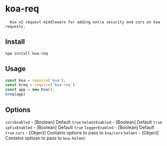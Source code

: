 # koa-req
      Koa v2 request middleware for adding extra security and cors on koa requests.

## Install
`npm install koa-req`

## Usage
```js
const Koa = require('koa');
const kreq = require('koa-req')'
const app = new Koa();
kreq(app)
```

## Options
`corsEnabled` - [Boolean] Default `true`
`helmetEnabled` - [Boolean] Default `true`
`ipFixEnabled` - [Boolean] Default `true`
`loggerEnabled` - [Boolean] Default `true`
`cors` - [Object] Contains options to pass to `koa/cors`
`helmet` - [Object] Contains optiosn to pass to `koa-helmet`
